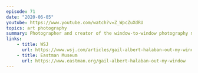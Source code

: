 ```yaml
---
episode: 71
date: "2020-06-05"
youtube: https://www.youtube.com/watch?v=Z_WpcZuXdRU
topics: art photography
summary: Photographer and creator of the window-to-window photography movement
links:
    - title: WSJ
      url: https://www.wsj.com/articles/gail-albert-halaban-out-my-window-review-voyeuristic-beauty-1537299595
    - title: Eastman Museum
      url: https://www.eastman.org/gail-albert-halaban-out-my-window
---
```


